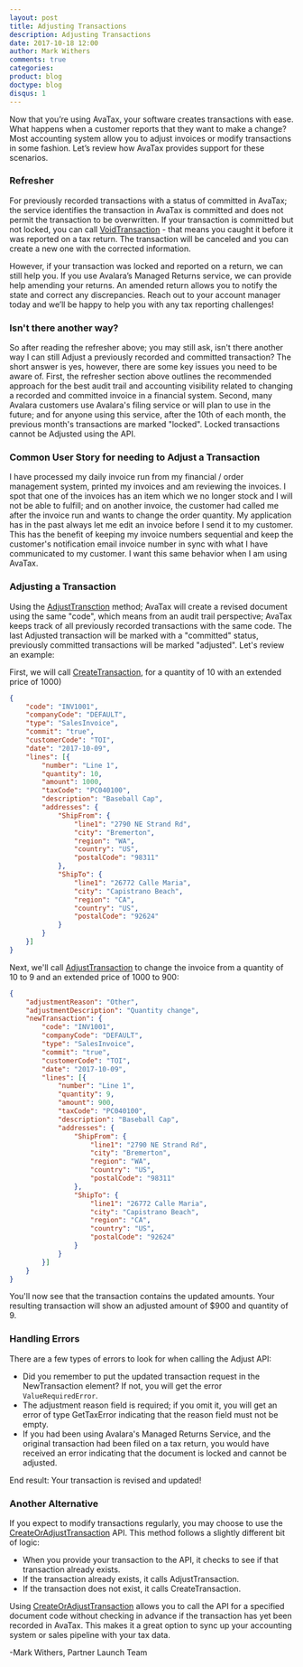 ```yaml
---
layout: post
title: Adjusting Transactions
description: Adjusting Transactions
date: 2017-10-18 12:00
author: Mark Withers
comments: true
categories:
product: blog
doctype: blog
disqus: 1
---
```


Now that you’re using AvaTax, your software creates transactions with ease.  What happens when a customer reports that they want to make a change?  Most accounting system allow you to adjust invoices or modify transactions in some fashion.  Let’s review how AvaTax provides support for these scenarios.

<h3>Refresher</h3>
For previously recorded transactions with a status of committed in AvaTax; the service identifies the transaction in AvaTax is committed and does not permit the transaction to be overwritten.  If your transaction is committed but not locked, you can call <a href="/api-reference/avatax/rest/v2/methods/Transactions/VoidTransaction/">VoidTransaction</a> - that means you caught it before it was reported on a tax return. The transaction will be canceled and you can create a new one with the corrected information.

However, if your transaction was locked and reported on a return, we can still help you. If you use Avalara’s Managed Returns service, we can provide help amending your returns. An amended return allows you to notify the state and correct any discrepancies. Reach out to your account manager today and we’ll be happy to help you with any tax reporting challenges!

<h3>Isn't there another way?</h3>
So after reading the refresher above; you may still ask, isn't there another way I can still Adjust a previously recorded and committed transaction?  The short answer is yes, however, there are some key issues you need to be aware of.  First, the refresher section above outlines the recommended approach for the best audit trail and accounting visibility related to changing a recorded and committed invoice in a financial system.  Second, many Avalara customers use Avalara's filing service or will plan to use in the future; and for anyone using this service, after the 10th of each month, the previous month's transactions are marked "locked".  Locked transactions cannot be Adjusted using the API.  

<h3>Common User Story for needing to Adjust a Transaction</h3>
I have processed my daily invoice run from my financial / order management system, printed my invoices and am reviewing the invoices.  I spot that one of the invoices has an item which we no longer stock and I will not be able to fulfill; and on another invoice, the customer had called me after the invoice run and wants to change the order quantity.  My application has in the past always let me edit an invoice before I send it to my customer.  This has the benefit of keeping my invoice numbers sequential and keep the customer's notification email invoice number in sync with what I have communicated to my customer.  I want this same behavior when I am using AvaTax.

<h3>Adjusting a Transaction</h3>
Using the <a href="/api-reference/avatax/rest/v2/methods/Transactions/AdjustTransaction/">AdjustTransction</a> method; AvaTax will create a revised document using the same "code", which means from an audit trail perspective; AvaTax keeps track of all previously recorded transactions with the same code.  The last Adjusted transaction will be marked with a "committed" status, previously committed transactions will be marked "adjusted".  Let's review an example:

First, we will call <a href="/api-reference/avatax/rest/v2/methods/Transactions/CreateTransaction/">CreateTransaction</a>, for a quantity of 10 with an extended price of 1000)
```json
{
    "code": "INV1001",
    "companyCode": "DEFAULT",
    "type": "SalesInvoice",
    "commit": "true",
    "customerCode": "TOI",
    "date": "2017-10-09",
    "lines": [{
        "number": "Line 1",
        "quantity": 10,
        "amount": 1000,
        "taxCode": "PC040100",
        "description": "Baseball Cap",
        "addresses": {
            "ShipFrom": {
                "line1": "2790 NE Strand Rd",
                "city": "Bremerton",
                "region": "WA",
                "country": "US",
                "postalCode": "98311"
            },
            "ShipTo": {
                "line1": "26772 Calle Maria",
                "city": "Capistrano Beach",
                "region": "CA",
                "country": "US",
                "postalCode": "92624"
            }
        }
    }]
}
```

Next, we'll call <a href="/api-reference/avatax/rest/v2/methods/Transactions/AdjustTransaction/">AdjustTransaction</a> to change the invoice from a quantity of 10 to 9 and an extended price of 1000 to 900:
```json
{
    "adjustmentReason": "Other",
    "adjustmentDescription": "Quantity change",
    "newTransaction": {
        "code": "INV1001",
        "companyCode": "DEFAULT",
        "type": "SalesInvoice",
        "commit": "true",
        "customerCode": "TOI",
        "date": "2017-10-09",
        "lines": [{
            "number": "Line 1",
            "quantity": 9,
            "amount": 900,
            "taxCode": "PC040100",
            "description": "Baseball Cap",
            "addresses": {
                "ShipFrom": {
                    "line1": "2790 NE Strand Rd",
                    "city": "Bremerton",
                    "region": "WA",
                    "country": "US",
                    "postalCode": "98311"
                },
                "ShipTo": {
                    "line1": "26772 Calle Maria",
                    "city": "Capistrano Beach",
                    "region": "CA",
                    "country": "US",
                    "postalCode": "92624"
                }
            }
        }]
    }
}
```
You'll now see that the transaction contains the updated amounts.  Your resulting transaction will show an adjusted amount of $900 and quantity of 9.

<h3>Handling Errors</h3>
There are a few types of errors to look for when calling the Adjust API:
<ul class="normal">
    <li>Did you remember to put the updated transaction request in the NewTransaction element?  If not, you will get the error <code>ValueRequiredError</code>.</li>
    <li>The adjustment reason field is required; if you omit it, you will get an error of type GetTaxError indicating that the reason field must not be empty.</li>
    <li>If you had been using Avalara's Managed Returns Service, and the original transaction had been filed on a tax return, you would have received an error indicating that the document is locked and cannot be adjusted.</li>
</ul>
End result: Your transaction is revised and updated!

<h3>Another Alternative</h3>
If you expect to modify transactions regularly, you may choose to use the <a href="/api-reference/avatax/rest/v2/methods/Transactions/CreateOrAdjustTransaction/">CreateOrAdjustTransaction</a> API.  This method follows a slightly different bit of logic:
<ul class="normal">
    <li>When you provide your transaction to the API, it checks to see if that transaction already exists.</li>
    <li>If the transaction already exists, it calls AdjustTransaction.</li>
    <li>If the transaction does not exist, it calls CreateTransaction.</li>
</ul>

Using <a href="/api-reference/avatax/rest/v2/methods/Transactions/CreateOrAdjustTransaction/">CreateOrAdjustTransaction</a> allows you to call the API for a specified document code without checking in advance if the transaction has yet been recorded in AvaTax.  This makes it a great option to sync up your accounting system or sales pipeline with your tax data.

-Mark Withers, Partner Launch Team